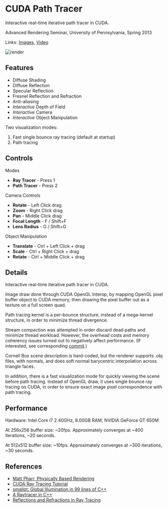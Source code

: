 # CUDA Path Tracer

Interactive real-time iterative path tracer in CUDA.

Advanced Rendering Seminar, University of Pennsylvania, Spring 2013

Links: [Images](https://www.dropbox.com/sh/s84z7zrgsmnzt5p/IUVtvwegdP#/), [Video](http://www.youtube.com/watch?v=mbpqxlJHaBE)

![render](http://i.imgur.com/PWYqm0M.png)

## Features

- Diffuse Shading
- Diffuse Reflection
- Specular Reflection
- Fresnel Reflection and Refraction
- Anti-aliasing
- *Interactive* Depth of Field
- *Interactive* Camera
- *Interactive* Object Manipulation

Two visualization modes:

1. Fast single bounce ray tracing (default at startup)
1. Path tracing

## Controls

Modes

- **Ray Tracer** - Press 1
- **Path Tracer** - Press 2

Camera Controls

- **Rotate** - Left Click drag
- **Zoom** - Right Click drag
- **Pan** - Middle Click drag
- **Focal Length** - F / Shift+F
- **Lens Radius** - G / Shift+G

Object Manipulation

- **Translate** - Ctrl + Left Click +  drag
- **Scale** - Ctrl + Right Click +  drag
- **Rotate** - Ctrl + Middle Click +  drag

## Details

Interactive real-time iterative path tracer in CUDA.

Image draw done through CUDA OpenGL Interop, by mapping OpenGL pixel buffer object to CUDA memory, then drawing the pixel buffer out as a texture on a full screen quad.

Path tracing kernel is a per-bounce structure, instead of a mega-kernel structure, in order to minimize thread divergence. 

Stream compaction was attempted in order discard dead paths and minimize thread workload. However, the overhead costs and memory coherency issues turned out to negatively affect performance. (If interested, see corresponding [commit](https://github.com/nopjia/tracer/commit/9df5f0df5b0878ef1253b34402f037b2977c55ed).)

Cornell Box scene description is hard-coded, but the renderer supports .obj files, with normals, and does soft normal barycentric interpolation across triangle faces.

In addition, there is a fast visualization mode for quickly viewing the scene before path tracing. Instead of OpenGL draw, it uses single bounce ray tracing on CUDA, in order to ensure exact image pixel correspondence with path tracing.

## Performance

Hardware:
Intel Core i7 2.40GHz, 8.00GB RAM, NVIDIA GeForce GT 650M

At 256x256 buffer size:
~20fps. Approximately converges at ~400 iterations, ~20 seconds.

At 512x512 buffer size:
~10fps. Approximately converges at ~300 iterations, ~30 seconds.

## References

- [Matt Pharr, Physically Based Rendering](http://www.pbrt.org/)
- [CUDA Ray Tracing Tutorial](http://cg.alexandra.dk/2009/08/10/triers-cuda-ray-tracing-tutorial/)
- [smallpt: Global Illumination in 99 lines of C++](http://www.kevinbeason.com/smallpt/)
- [A Raytracer in C++](http://www.codermind.com/articles/Raytracer-in-C++-Introduction-What-is-ray-tracing.html)
- [Reflections and Refractions in Ray Tracing](http://graphics.stanford.edu/courses/cs148-10-summer/docs/2006--degreve--reflection_refraction.pdf)